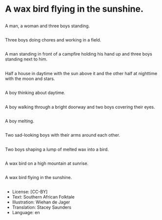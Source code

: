 # A wax bird flying in the sunshine.

##
A man, a woman and three boys standing.

##
Three boys doing chores and working in a field.

##
A man standing in front of a campfire holding his hand up and three boys standing next to him.

##
Half a house in daytime with the sun above it and the other half at nighttime with the moon and stars.

##
A boy thinking about daytime.

##
A boy walking through a bright doorway and two boys covering their eyes.

##
A boy melting.

##
Two sad-looking boys with their arms around each other.

##
Two boys shaping a lump of melted wax into a bird.

##
A wax bird on a high mountain at sunrise.

##
A wax bird flying in the sunshine.

##
* License: [CC-BY]
* Text: Southern African Folktale
* Illustration: Wiehan de Jager
* Translation: Stacey Saunders
* Language: en
